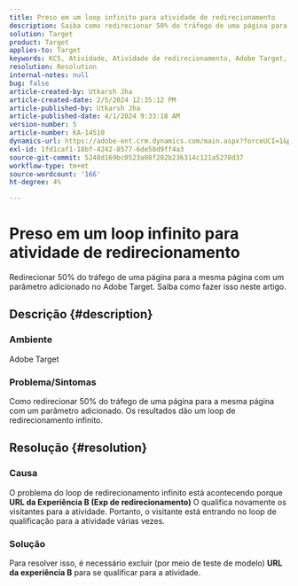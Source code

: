 ```yaml
---
title: Preso em um loop infinito para atividade de redirecionamento
description: Saiba como redirecionar 50% do tráfego de uma página para a mesma página com um parâmetro adicionado no Adobe Target.
solution: Target
product: Target
applies-to: Target
keywords: KCS, Atividade, Atividade de redirecionamento, Adobe Target, loop de redirecionamento infinito, tráfego
resolution: Resolution
internal-notes: null
bug: false
article-created-by: Utkarsh Jha
article-created-date: 2/5/2024 12:35:12 PM
article-published-by: Utkarsh Jha
article-published-date: 4/1/2024 9:33:18 AM
version-number: 5
article-number: KA-14510
dynamics-url: https://adobe-ent.crm.dynamics.com/main.aspx?forceUCI=1&pagetype=entityrecord&etn=knowledgearticle&id=044514ff-22c4-ee11-9079-6045bd006c82
exl-id: 1fd1caf1-18bf-4242-8577-6de58d9ff4a3
source-git-commit: 5248d169bc0523a08f202b236314c121a5278d37
workflow-type: tm+mt
source-wordcount: '166'
ht-degree: 4%

---
```


# Preso em um loop infinito para atividade de redirecionamento


Redirecionar 50% do tráfego de uma página para a mesma página com um parâmetro adicionado no Adobe Target. Saiba como fazer isso neste artigo.

## Descrição {#description}


### Ambiente

Adobe Target

### Problema/Sintomas

Como redirecionar 50% do tráfego de uma página para a mesma página com um parâmetro adicionado.
Os resultados dão um loop de redirecionamento infinito.


## Resolução {#resolution}


### Causa

O problema do loop de redirecionamento infinito está acontecendo porque <b>URL da Experiência B (Exp de redirecionamento)</b> O qualifica novamente os visitantes para a atividade. Portanto, o visitante está entrando no loop de qualificação para a atividade várias vezes.

### Solução

Para resolver isso, é necessário excluir (por meio de teste de modelo) <b>URL da experiência B</b> para se qualificar para a atividade.
